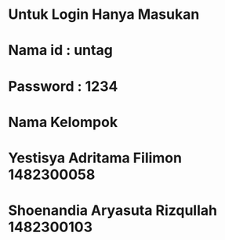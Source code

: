 # Untuk Login Hanya Masukan
# Nama id  : untag
# Password : 1234

# Nama Kelompok
# Yestisya Adritama Filimon		1482300058
# Shoenandia Aryasuta Rizqullah 	1482300103
